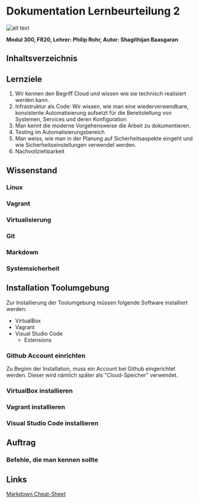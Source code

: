 # Dokumentation Lernbeurteilung 2
![alt text](https://www.itprotoday.com/sites/itprotoday.com/files/styles/article_featured_retina/public/Cloud%20with%20light%20coming%20from%20it%20and%20connected%20vectors%20within.jpg?itok=9i48eejV "Logo Title Text 1")

**Modul 300, FR20, Lehrer: Philip Rohr, Autor: Shagithijan Baasgaran** 

## Inhaltsverzeichnis

## Lernziele
1. Wir kennen den Begriff Cloud und wissen wie sie technisch realisiert werden kann.
2. Infrastruktur als Code: Wir wissen, wie man eine wiederverwendbare, konsistente Automatisierung aufsetzt für die Bereitstellung von Systemen, Services und deren Konfiguration
3. Man kennt die moderne Vorgehensweise die Arbeit zu dokumentieren.
4. Testing im Automatisierungsbereich
5. Man weiss, wie man in der Planung auf Sicherheitsaspekte eingeht und wie Sicherheitseinstellungen verwendet werden.
6. Nachvollziehbarkeit

## Wissenstand
### Linux

### Vagrant

### Virtualisierung

### Git

### Markdown

### Systemsicherheit

## Installation Toolumgebung
Zur Installierung der Toolumgebung müssen folgende Software installiert werden:
- VirtualBox
- Vagrant
- Visual Studio Code
  - Extensions
### Github Account einrichten
Zu Beginn der Installation, muss ein Account bei Github eingerichtet werden. Dieser wird nämlich später als "Cloud-Speicher" verwendet.

### VirtualBox installieren

### Vagrant installieren

### Visual Studio Code installieren


## Auftrag


### Befehle, die man kennen sollte



## Links

[Markdown Cheat-Sheet](https://www.markdownguide.org/cheat-sheet/)